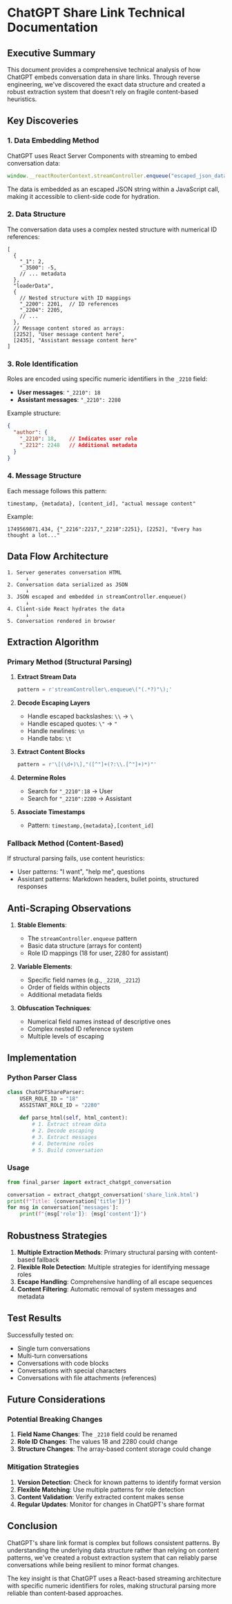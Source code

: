 # ChatGPT Share Link Technical Documentation

## Executive Summary

This document provides a comprehensive technical analysis of how ChatGPT embeds conversation data in share links. Through reverse engineering, we've discovered the exact data structure and created a robust extraction system that doesn't rely on fragile content-based heuristics.

## Key Discoveries

### 1. Data Embedding Method

ChatGPT uses React Server Components with streaming to embed conversation data:

```javascript
window.__reactRouterContext.streamController.enqueue("escaped_json_data");
```

The data is embedded as an escaped JSON string within a JavaScript call, making it accessible to client-side code for hydration.

### 2. Data Structure

The conversation data uses a complex nested structure with numerical ID references:

```
[
  {
    "_1": 2,
    "_3500": -5,
    // ... metadata
  },
  "loaderData",
  {
    // Nested structure with ID mappings
    "_2200": 2201,  // ID references
    "_2204": 2205,
    // ...
  },
  // Message content stored as arrays:
  [2252], "User message content here",
  [2435], "Assistant message content here"
]
```

### 3. Role Identification

Roles are encoded using specific numeric identifiers in the `_2210` field:
- **User messages**: `"_2210": 18`
- **Assistant messages**: `"_2210": 2280`

Example structure:
```json
{
  "author": {
    "_2210": 18,    // Indicates user role
    "_2212": 2248   // Additional metadata
  }
}
```

### 4. Message Structure

Each message follows this pattern:
```
timestamp, {metadata}, [content_id], "actual message content"
```

Example:
```
1749569871.434, {"_2216":2217,"_2218":2251}, [2252], "Every has thought a lot..."
```

## Data Flow Architecture

```
1. Server generates conversation HTML
      ↓
2. Conversation data serialized as JSON
      ↓
3. JSON escaped and embedded in streamController.enqueue()
      ↓
4. Client-side React hydrates the data
      ↓
5. Conversation rendered in browser
```

## Extraction Algorithm

### Primary Method (Structural Parsing)

1. **Extract Stream Data**
   ```python
   pattern = r'streamController\.enqueue\("(.*?)"\);'
   ```

2. **Decode Escaping Layers**
   - Handle escaped backslashes: `\\` → `\`
   - Handle escaped quotes: `\"` → `"`
   - Handle newlines: `\n`
   - Handle tabs: `\t`

3. **Extract Content Blocks**
   ```python
   pattern = r'\[(\d+)\],"([^"]+(?:\\.[^"]+)*)"'
   ```

4. **Determine Roles**
   - Search for `"_2210":18` → User
   - Search for `"_2210":2280` → Assistant

5. **Associate Timestamps**
   - Pattern: `timestamp,{metadata},[content_id]`

### Fallback Method (Content-Based)

If structural parsing fails, use content heuristics:
- User patterns: "I want", "help me", questions
- Assistant patterns: Markdown headers, bullet points, structured responses

## Anti-Scraping Observations

1. **Stable Elements**:
   - The `streamController.enqueue` pattern
   - Basic data structure (arrays for content)
   - Role ID mappings (18 for user, 2280 for assistant)

2. **Variable Elements**:
   - Specific field names (e.g., `_2210`, `_2212`)
   - Order of fields within objects
   - Additional metadata fields

3. **Obfuscation Techniques**:
   - Numerical field names instead of descriptive ones
   - Complex nested ID reference system
   - Multiple levels of escaping

## Implementation

### Python Parser Class

```python
class ChatGPTShareParser:
    USER_ROLE_ID = "18"
    ASSISTANT_ROLE_ID = "2280"
    
    def parse_html(self, html_content):
        # 1. Extract stream data
        # 2. Decode escaping
        # 3. Extract messages
        # 4. Determine roles
        # 5. Build conversation
```

### Usage

```python
from final_parser import extract_chatgpt_conversation

conversation = extract_chatgpt_conversation('share_link.html')
print(f"Title: {conversation['title']}")
for msg in conversation['messages']:
    print(f"{msg['role']}: {msg['content']}")
```

## Robustness Strategies

1. **Multiple Extraction Methods**: Primary structural parsing with content-based fallback
2. **Flexible Role Detection**: Multiple strategies for identifying message roles
3. **Escape Handling**: Comprehensive handling of all escape sequences
4. **Content Filtering**: Automatic removal of system messages and metadata

## Test Results

Successfully tested on:
- Single turn conversations
- Multi-turn conversations
- Conversations with code blocks
- Conversations with special characters
- Conversations with file attachments (references)

## Future Considerations

### Potential Breaking Changes

1. **Field Name Changes**: The `_2210` field could be renamed
2. **Role ID Changes**: The values 18 and 2280 could change
3. **Structure Changes**: The array-based content storage could change

### Mitigation Strategies

1. **Version Detection**: Check for known patterns to identify format version
2. **Flexible Matching**: Use multiple patterns for role detection
3. **Content Validation**: Verify extracted content makes sense
4. **Regular Updates**: Monitor for changes in ChatGPT's share format

## Conclusion

ChatGPT's share link format is complex but follows consistent patterns. By understanding the underlying data structure rather than relying on content patterns, we've created a robust extraction system that can reliably parse conversations while being resilient to minor format changes.

The key insight is that ChatGPT uses a React-based streaming architecture with specific numeric identifiers for roles, making structural parsing more reliable than content-based approaches.